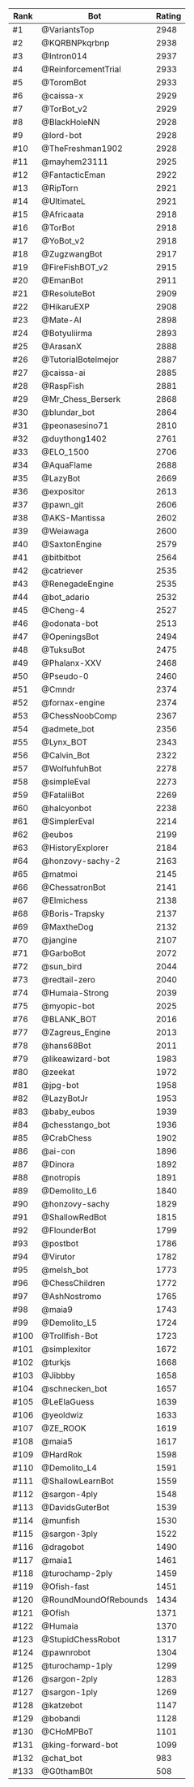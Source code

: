 Rank|Bot|Rating
---|---|---
#1|@VariantsTop|2948
#2|@KQRBNPkqrbnp|2938
#3|@Intron014|2937
#4|@ReinforcementTrial|2933
#5|@ToromBot|2933
#6|@caissa-x|2929
#7|@TorBot_v2|2929
#8|@BlackHoleNN|2928
#9|@lord-bot|2928
#10|@TheFreshman1902|2928
#11|@mayhem23111|2925
#12|@FantacticEman|2922
#13|@RipTorn|2921
#14|@UltimateL|2921
#15|@Africaata|2918
#16|@TorBot|2918
#17|@YoBot_v2|2918
#18|@ZugzwangBot|2917
#19|@FireFishBOT_v2|2915
#20|@EmanBot|2911
#21|@ResoluteBot|2909
#22|@HikaruEXP|2908
#23|@Mate-AI|2898
#24|@Botyuliirma|2893
#25|@ArasanX|2888
#26|@TutorialBotelmejor|2887
#27|@caissa-ai|2885
#28|@RaspFish|2881
#29|@Mr_Chess_Berserk|2868
#30|@blundar_bot|2864
#31|@peonasesino71|2810
#32|@duythong1402|2761
#33|@ELO_1500|2706
#34|@AquaFlame|2688
#35|@LazyBot|2669
#36|@expositor|2613
#37|@pawn_git|2606
#38|@AKS-Mantissa|2602
#39|@Weiawaga|2600
#40|@SaxtonEngine|2579
#41|@bitbitbot|2564
#42|@catriever|2535
#43|@RenegadeEngine|2535
#44|@bot_adario|2532
#45|@Cheng-4|2527
#46|@odonata-bot|2513
#47|@OpeningsBot|2494
#48|@TuksuBot|2475
#49|@Phalanx-XXV|2468
#50|@Pseudo-0|2460
#51|@Cmndr|2374
#52|@fornax-engine|2374
#53|@ChessNoobComp|2367
#54|@admete_bot|2356
#55|@Lynx_BOT|2343
#56|@Calvin_Bot|2322
#57|@WolfuhfuhBot|2278
#58|@simpleEval|2273
#59|@FataliiBot|2269
#60|@halcyonbot|2238
#61|@SimplerEval|2214
#62|@eubos|2199
#63|@HistoryExplorer|2184
#64|@honzovy-sachy-2|2163
#65|@matmoi|2145
#66|@ChessatronBot|2141
#67|@Elmichess|2138
#68|@Boris-Trapsky|2137
#69|@MaxtheDog|2132
#70|@jangine|2107
#71|@GarboBot|2072
#72|@sun_bird|2044
#73|@redtail-zero|2040
#74|@Humaia-Strong|2039
#75|@myopic-bot|2025
#76|@BLANK_BOT|2016
#77|@Zagreus_Engine|2013
#78|@hans68Bot|2011
#79|@likeawizard-bot|1983
#80|@zeekat|1972
#81|@jpg-bot|1958
#82|@LazyBotJr|1953
#83|@baby_eubos|1939
#84|@chesstango_bot|1936
#85|@CrabChess|1902
#86|@ai-con|1896
#87|@Dinora|1892
#88|@notropis|1891
#89|@Demolito_L6|1840
#90|@honzovy-sachy|1829
#91|@ShallowRedBot|1815
#92|@FlounderBot|1799
#93|@postbot|1786
#94|@Virutor|1782
#95|@melsh_bot|1773
#96|@ChessChildren|1772
#97|@AshNostromo|1765
#98|@maia9|1743
#99|@Demolito_L5|1724
#100|@Trollfish-Bot|1723
#101|@simplexitor|1672
#102|@turkjs|1668
#103|@Jibbby|1658
#104|@schnecken_bot|1657
#105|@LeElaGuess|1639
#106|@yeoldwiz|1633
#107|@ZE_ROOK|1619
#108|@maia5|1617
#109|@HardRok|1598
#110|@Demolito_L4|1591
#111|@ShallowLearnBot|1559
#112|@sargon-4ply|1548
#113|@DavidsGuterBot|1539
#114|@munfish|1530
#115|@sargon-3ply|1522
#116|@dragobot|1490
#117|@maia1|1461
#118|@turochamp-2ply|1459
#119|@Ofish-fast|1451
#120|@RoundMoundOfRebounds|1434
#121|@Ofish|1371
#122|@Humaia|1370
#123|@StupidChessRobot|1317
#124|@pawnrobot|1304
#125|@turochamp-1ply|1299
#126|@sargon-2ply|1283
#127|@sargon-1ply|1269
#128|@katzebot|1147
#129|@bobandi|1128
#130|@CHoMPBoT|1101
#131|@king-forward-bot|1099
#132|@chat_bot|983
#133|@G0thamB0t|508
